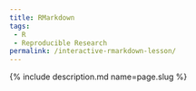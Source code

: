 ```yaml
---
title: RMarkdown
tags:
 - R
 - Reproducible Research
permalink: /interactive-rmarkdown-lesson/
---
```

{% include description.md name=page.slug %}

